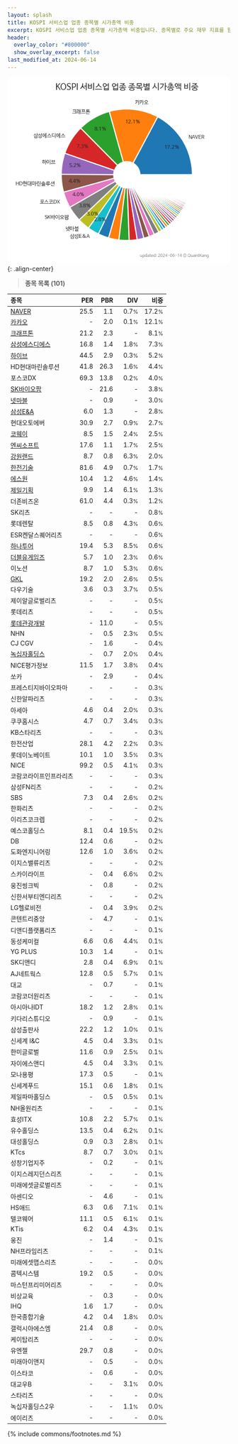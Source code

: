 ```yaml
---
layout: splash
title: KOSPI 서비스업 업종 종목별 시가총액 비중
excerpt: KOSPI 서비스업 업종 종목별 시가총액 비중입니다. 종목별로 주요 재무 지표를 함께 표시합니다.
header:
  overlay_color: "#800000"
  show_overlay_excerpt: false
last_modified_at: 2024-06-14
---
```



![KOSPI 서비스업 업종 종목별 시가총액 비중](/stats/sector/images/kospi_업종_서비스업_종목.png){: .align-center}


> **종목 목록 (101)**<a id="list"></a>

| **종목** | **PER** | **PBR** | **DIV** | **비중** |
| :------- | ------: | ------: | ------: | -------: |
| [NAVER](/035420/) | 25.5 | 1.1 | 0.7<small>%</small> | 17.2<small>%</small> |
| [카카오](/035720/) | - | 2.0 | 0.1<small>%</small> | 12.1<small>%</small> |
| [크래프톤](/259960/) | 21.2 | 2.3 | - | 8.1<small>%</small> |
| [삼성에스디에스](/018260/) | 16.8 | 1.4 | 1.8<small>%</small> | 7.3<small>%</small> |
| [하이브](/352820/) | 44.5 | 2.9 | 0.3<small>%</small> | 5.2<small>%</small> |
| HD현대마린솔루션 | 41.8 | 26.3 | 1.6<small>%</small> | 4.4<small>%</small> |
| 포스코DX | 69.3 | 13.8 | 0.2<small>%</small> | 4.0<small>%</small> |
| [SK바이오팜](/326030/) | - | 21.6 | - | 3.8<small>%</small> |
| [넷마블](/251270/) | - | 0.9 | - | 3.0<small>%</small> |
| [삼성E&A](/028050/) | 6.0 | 1.3 | - | 2.8<small>%</small> |
| 현대오토에버 | 30.9 | 2.7 | 0.9<small>%</small> | 2.7<small>%</small> |
| [코웨이](/021240/) | 8.5 | 1.5 | 2.4<small>%</small> | 2.5<small>%</small> |
| [엔씨소프트](/036570/) | 17.6 | 1.1 | 1.7<small>%</small> | 2.5<small>%</small> |
| [강원랜드](/035250/) | 8.7 | 0.8 | 6.3<small>%</small> | 2.0<small>%</small> |
| [한전기술](/052690/) | 81.6 | 4.9 | 0.7<small>%</small> | 1.7<small>%</small> |
| [에스원](/012750/) | 10.4 | 1.2 | 4.6<small>%</small> | 1.4<small>%</small> |
| [제일기획](/030000/) | 9.9 | 1.4 | 6.1<small>%</small> | 1.3<small>%</small> |
| 더존비즈온 | 61.0 | 4.4 | 0.3<small>%</small> | 1.2<small>%</small> |
| SK리츠 | - | - | - | 0.8<small>%</small> |
| 롯데렌탈 | 8.5 | 0.8 | 4.3<small>%</small> | 0.6<small>%</small> |
| ESR켄달스퀘어리츠 | - | - | - | 0.6<small>%</small> |
| [하나투어](/039130/) | 19.4 | 5.3 | 8.5<small>%</small> | 0.6<small>%</small> |
| [더블유게임즈](/192080/) | 5.7 | 1.0 | 2.3<small>%</small> | 0.6<small>%</small> |
| 이노션 | 8.7 | 1.0 | 5.3<small>%</small> | 0.6<small>%</small> |
| [GKL](/114090/) | 19.2 | 2.0 | 2.6<small>%</small> | 0.5<small>%</small> |
| 다우기술 | 3.6 | 0.3 | 3.7<small>%</small> | 0.5<small>%</small> |
| 제이알글로벌리츠 | - | - | - | 0.5<small>%</small> |
| 롯데리츠 | - | - | - | 0.5<small>%</small> |
| [롯데관광개발](/032350/) | - | 11.0 | - | 0.5<small>%</small> |
| NHN | - | 0.5 | 2.3<small>%</small> | 0.5<small>%</small> |
| CJ CGV | - | 1.6 | - | 0.4<small>%</small> |
| [녹십자홀딩스](/005250/) | - | 0.7 | 2.0<small>%</small> | 0.4<small>%</small> |
| NICE평가정보 | 11.5 | 1.7 | 3.8<small>%</small> | 0.4<small>%</small> |
| 쏘카 | - | 2.9 | - | 0.4<small>%</small> |
| 프레스티지바이오파마 | - | - | - | 0.3<small>%</small> |
| 신한알파리츠 | - | - | - | 0.3<small>%</small> |
| 아세아 | 4.6 | 0.4 | 2.0<small>%</small> | 0.3<small>%</small> |
| 쿠쿠홈시스 | 4.7 | 0.7 | 3.4<small>%</small> | 0.3<small>%</small> |
| KB스타리츠 | - | - | - | 0.3<small>%</small> |
| 한전산업 | 28.1 | 4.2 | 2.2<small>%</small> | 0.3<small>%</small> |
| 롯데이노베이트 | 10.1 | 1.0 | 3.5<small>%</small> | 0.3<small>%</small> |
| NICE | 99.2 | 0.5 | 4.1<small>%</small> | 0.3<small>%</small> |
| 코람코라이프인프라리츠 | - | - | - | 0.3<small>%</small> |
| 삼성FN리츠 | - | - | - | 0.2<small>%</small> |
| SBS | 7.3 | 0.4 | 2.6<small>%</small> | 0.2<small>%</small> |
| 한화리츠 | - | - | - | 0.2<small>%</small> |
| 이리츠코크렙 | - | - | - | 0.2<small>%</small> |
| 예스코홀딩스 | 8.1 | 0.4 | 19.5<small>%</small> | 0.2<small>%</small> |
| DB | 12.4 | 0.6 | - | 0.2<small>%</small> |
| 도화엔지니어링 | 12.6 | 1.0 | 3.6<small>%</small> | 0.2<small>%</small> |
| 이지스밸류리츠 | - | - | - | 0.2<small>%</small> |
| 스카이라이프 | - | 0.4 | 6.6<small>%</small> | 0.2<small>%</small> |
| 웅진씽크빅 | - | 0.8 | - | 0.2<small>%</small> |
| 신한서부티엔디리츠 | - | - | - | 0.2<small>%</small> |
| LG헬로비전 | - | 0.4 | 3.9<small>%</small> | 0.2<small>%</small> |
| 콘텐트리중앙 | - | 4.7 | - | 0.1<small>%</small> |
| 디앤디플랫폼리츠 | - | - | - | 0.1<small>%</small> |
| 동성케미컬 | 6.6 | 0.6 | 4.4<small>%</small> | 0.1<small>%</small> |
| YG PLUS | 10.3 | 1.4 | - | 0.1<small>%</small> |
| SK디앤디 | 2.8 | 0.4 | 6.9<small>%</small> | 0.1<small>%</small> |
| AJ네트웍스 | 12.8 | 0.5 | 5.7<small>%</small> | 0.1<small>%</small> |
| 대교 | - | 0.7 | - | 0.1<small>%</small> |
| 코람코더원리츠 | - | - | - | 0.1<small>%</small> |
| 아시아나IDT | 18.2 | 1.2 | 2.8<small>%</small> | 0.1<small>%</small> |
| 키다리스튜디오 | - | 0.9 | - | 0.1<small>%</small> |
| 삼성출판사 | 22.2 | 1.2 | 1.0<small>%</small> | 0.1<small>%</small> |
| 신세계 I&C | 4.5 | 0.4 | 3.3<small>%</small> | 0.1<small>%</small> |
| 한미글로벌 | 11.6 | 0.9 | 2.5<small>%</small> | 0.1<small>%</small> |
| 자이에스앤디 | 4.5 | 0.4 | 3.3<small>%</small> | 0.1<small>%</small> |
| 모나용평 | 17.3 | 0.5 | - | 0.1<small>%</small> |
| 신세계푸드 | 15.1 | 0.6 | 1.8<small>%</small> | 0.1<small>%</small> |
| 제일파마홀딩스 | - | 0.5 | 0.5<small>%</small> | 0.1<small>%</small> |
| NH올원리츠 | - | - | - | 0.1<small>%</small> |
| 효성ITX | 10.8 | 2.2 | 5.7<small>%</small> | 0.1<small>%</small> |
| 유수홀딩스 | 13.5 | 0.4 | 6.2<small>%</small> | 0.1<small>%</small> |
| 대성홀딩스 | 0.9 | 0.3 | 2.8<small>%</small> | 0.1<small>%</small> |
| KTcs | 8.7 | 0.7 | 3.0<small>%</small> | 0.1<small>%</small> |
| 성창기업지주 | - | 0.2 | - | 0.1<small>%</small> |
| 이지스레지던스리츠 | - | - | - | 0.1<small>%</small> |
| 미래에셋글로벌리츠 | - | - | - | 0.1<small>%</small> |
| 아센디오 | - | 4.6 | - | 0.1<small>%</small> |
| HS애드 | 6.3 | 0.6 | 7.1<small>%</small> | 0.1<small>%</small> |
| 텔코웨어 | 11.1 | 0.5 | 6.1<small>%</small> | 0.1<small>%</small> |
| KTis | 6.2 | 0.4 | 4.3<small>%</small> | 0.1<small>%</small> |
| 웅진 | - | 1.4 | - | 0.1<small>%</small> |
| NH프라임리츠 | - | - | - | 0.1<small>%</small> |
| 미래에셋맵스리츠 | - | - | - | 0.0<small>%</small> |
| 콤텍시스템 | 19.2 | 0.5 | - | 0.0<small>%</small> |
| 마스턴프리미어리츠 | - | - | - | 0.0<small>%</small> |
| 비상교육 | - | 0.3 | - | 0.0<small>%</small> |
| IHQ | 1.6 | 1.7 | - | 0.0<small>%</small> |
| 한국종합기술 | 4.2 | 0.4 | 1.8<small>%</small> | 0.0<small>%</small> |
| 갤럭시아에스엠 | 21.4 | 0.8 | - | 0.0<small>%</small> |
| 케이탑리츠 | - | - | - | 0.0<small>%</small> |
| 유엔젤 | 29.7 | 0.8 | - | 0.0<small>%</small> |
| 미래아이앤지 | - | 0.5 | - | 0.0<small>%</small> |
| 이스타코 | - | 0.6 | - | 0.0<small>%</small> |
| 대교우B | - | - | 3.1<small>%</small> | 0.0<small>%</small> |
| 스타리츠 | - | - | - | 0.0<small>%</small> |
| 녹십자홀딩스2우 | - | - | 1.1<small>%</small> | 0.0<small>%</small> |
| 에이리츠 | - | - | - | 0.0<small>%</small> |

{% include commons/footnotes.md %}